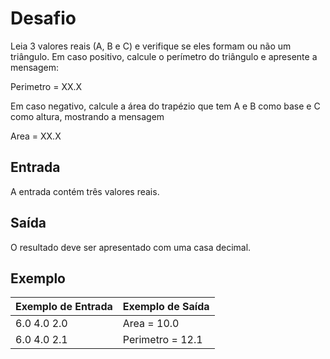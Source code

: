 # Desafio
Leia 3 valores reais (A, B e C) e verifique se eles formam ou não um triângulo. Em caso positivo, calcule o perímetro do triângulo e apresente a mensagem:

Perimetro = XX.X

Em caso negativo, calcule a área do trapézio que tem A e B como base e C como altura, mostrando a mensagem

Area = XX.X

## Entrada
A entrada contém três valores reais.

## Saída
O resultado deve ser apresentado com uma casa decimal.

## Exemplo
Exemplo de Entrada     | Exemplo de Saída
----------- | ----------------
6.0 4.0 2.0 | Area = 10.0
6.0 4.0 2.1 | Perimetro = 12.1
